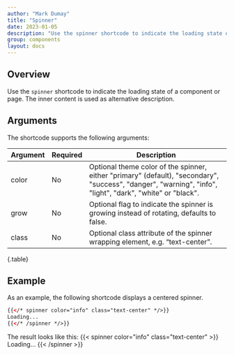 ```yaml
---
author: "Mark Dumay"
title: "Spinner"
date: 2023-01-05
description: "Use the spinner shortcode to indicate the loading state of a component or page."
group: components
layout: docs
---
```


## Overview

Use the `spinner` shortcode to indicate the loading state of a component or page. The inner content is used as alternative description. 

## Arguments

The shortcode supports the following arguments:

| Argument    | Required | Description |
|-------------|----------|-------------|
| color       | No  | Optional theme color of the spinner, either "primary" (default), "secondary", "success", "danger",  "warning", "info", "light", "dark", "white" or "black". |
| grow        | No  | Optional flag to indicate the spinner is growing instead of rotating, defaults to false. |
| class       | No  | Optional class attribute of the spinner wrapping element, e.g. “text-center”. |
{.table}

## Example

As an example, the following shortcode displays a centered spinner.

```html
{{</* spinner color="info" class="text-center" */>}}
Loading...
{{</* /spinner */>}}
```

The result looks like this:
{{< spinner color="info" class="text-center" >}}
Loading...
{{< /spinner >}}